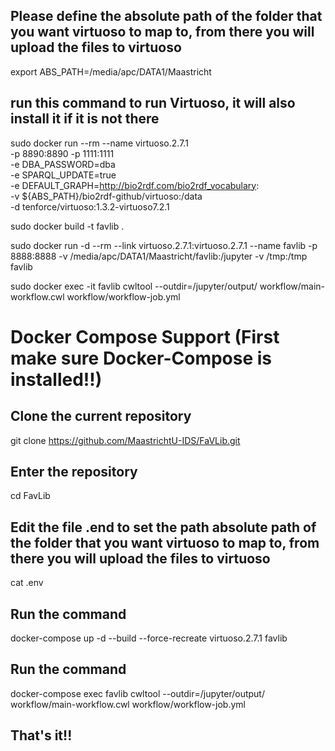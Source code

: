## Please define the absolute path of the folder that you want virtuoso to map to, from there you will upload the files to virtuoso
export ABS_PATH=/media/apc/DATA1/Maastricht

## run this command to run Virtuoso, it will also install it if it is not there

sudo docker run --rm --name virtuoso.2.7.1 \
    -p 8890:8890 -p 1111:1111 \
    -e DBA_PASSWORD=dba \
    -e SPARQL_UPDATE=true \
    -e DEFAULT_GRAPH=http://bio2rdf.com/bio2rdf_vocabulary: \
    -v ${ABS_PATH}/bio2rdf-github/virtuoso:/data \
    -d tenforce/virtuoso:1.3.2-virtuoso7.2.1

sudo docker build -t favlib .

sudo docker run -d --rm --link virtuoso.2.7.1:virtuoso.2.7.1 --name favlib -p 8888:8888 -v /media/apc/DATA1/Maastricht/favlib:/jupyter -v /tmp:/tmp favlib

sudo docker exec -it favlib cwltool --outdir=/jupyter/output/ workflow/main-workflow.cwl workflow/workflow-job.yml

# Docker Compose Support (First make sure Docker-Compose is installed!!)

## Clone the current repository
git clone https://github.com/MaastrichtU-IDS/FaVLib.git

## Enter the repository

cd FavLib

## Edit the file .end to set the path absolute path of the folder that you want virtuoso to map to, from there you will upload the files to virtuoso

cat .env

## Run the command

docker-compose up -d --build --force-recreate virtuoso.2.7.1 favlib

## Run the command

docker-compose exec favlib cwltool --outdir=/jupyter/output/ workflow/main-workflow.cwl workflow/workflow-job.yml

## That's it!!
